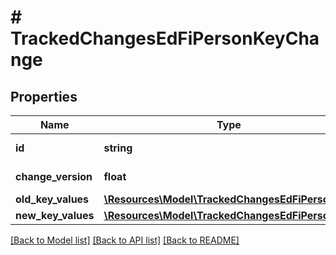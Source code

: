 # # TrackedChangesEdFiPersonKeyChange

## Properties

Name | Type | Description | Notes
------------ | ------------- | ------------- | -------------
**id** | **string** | Resource identifier | [optional]
**change_version** | **float** | Change version | [optional]
**old_key_values** | [**\Resources\Model\TrackedChangesEdFiPersonKey**](TrackedChangesEdFiPersonKey.md) |  | [optional]
**new_key_values** | [**\Resources\Model\TrackedChangesEdFiPersonKey**](TrackedChangesEdFiPersonKey.md) |  | [optional]

[[Back to Model list]](../../README.md#models) [[Back to API list]](../../README.md#endpoints) [[Back to README]](../../README.md)
